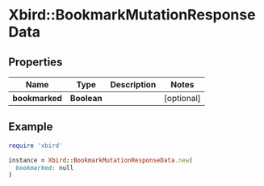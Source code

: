 # Xbird::BookmarkMutationResponseData

## Properties

| Name | Type | Description | Notes |
| ---- | ---- | ----------- | ----- |
| **bookmarked** | **Boolean** |  | [optional] |

## Example

```ruby
require 'xbird'

instance = Xbird::BookmarkMutationResponseData.new(
  bookmarked: null
)
```

